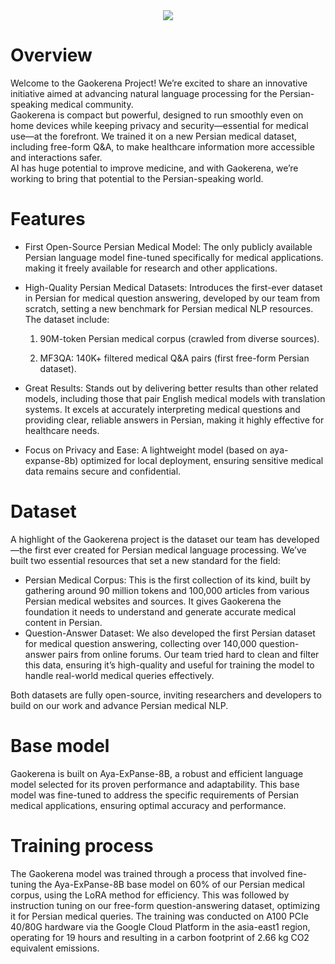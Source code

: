 <div align="center">
  <img src="https://github.com/user-attachments/assets/fa5782f3-bf6e-4ff1-987d-517e6f2d135f"/>
</div>

# Overview
Welcome to the Gaokerena Project! We’re excited to share an innovative initiative aimed at advancing natural language processing for the Persian-speaking medical community.\
Gaokerena is compact but powerful, designed to run smoothly even on home devices while keeping privacy and security—essential for medical use—at the forefront. We trained it on a new Persian medical dataset, including free-form Q&A, to make healthcare information more accessible and interactions safer.\
AI has huge potential to improve medicine, and with Gaokerena, we’re working to bring that potential to the Persian-speaking world.

# Features
- First Open-Source Persian Medical Model: The only publicly available Persian language model fine-tuned specifically for medical applications. making it freely available for research and other applications.

- High-Quality Persian Medical Datasets: Introduces the first-ever dataset in Persian for medical question answering, developed by our team from scratch, setting a new benchmark for Persian medical NLP resources. The dataset include:

    1. 90M-token Persian medical corpus (crawled from diverse sources).

    2. MF3QA: 140K+ filtered medical Q&A pairs (first free-form Persian dataset).

- Great Results: Stands out by delivering better results than other related models, including those that pair English medical models with translation systems. It excels at accurately interpreting medical questions and providing clear, reliable answers in Persian, making it highly effective for healthcare needs.

- Focus on Privacy and Ease: A lightweight model (based on aya-expanse-8b) optimized for local deployment, ensuring sensitive medical data remains secure and confidential.

# Dataset
A highlight of the Gaokerena project is the  dataset our team has developed—the first ever created for Persian medical language processing. We’ve built two essential resources that set a new standard for the field:
- Persian Medical Corpus: This is the first collection of its kind, built by gathering around 90 million tokens and 100,000 articles from various Persian medical websites and sources. It gives Gaokerena the foundation it needs to understand and generate accurate medical content in Persian. 
- Question-Answer Dataset: We also developed the first Persian dataset for medical question answering, collecting over 140,000 question-answer pairs from online forums. Our team tried hard to clean and filter this data, ensuring it’s high-quality and useful for training the model to handle real-world medical queries effectively.

Both datasets are fully open-source, inviting researchers and developers to build on our work and advance Persian medical NLP.

# Base model
Gaokerena is built on Aya-ExPanse-8B, a robust and efficient language model selected for its proven performance and adaptability. This base model was fine-tuned to address the specific requirements of Persian medical applications, ensuring optimal accuracy and performance.

# Training process
The Gaokerena model was trained through a  process that involved fine-tuning the Aya-ExPanse-8B base model on 60% of our Persian medical corpus, using the LoRA method for efficiency. This was followed by instruction tuning on our free-form question-answering dataset, optimizing it for Persian medical queries.  The training was conducted on A100 PCIe 40/80G hardware via the Google Cloud Platform in the asia-east1 region, operating for 19 hours and resulting in a carbon footprint of 2.66 kg CO2 equivalent emissions.

